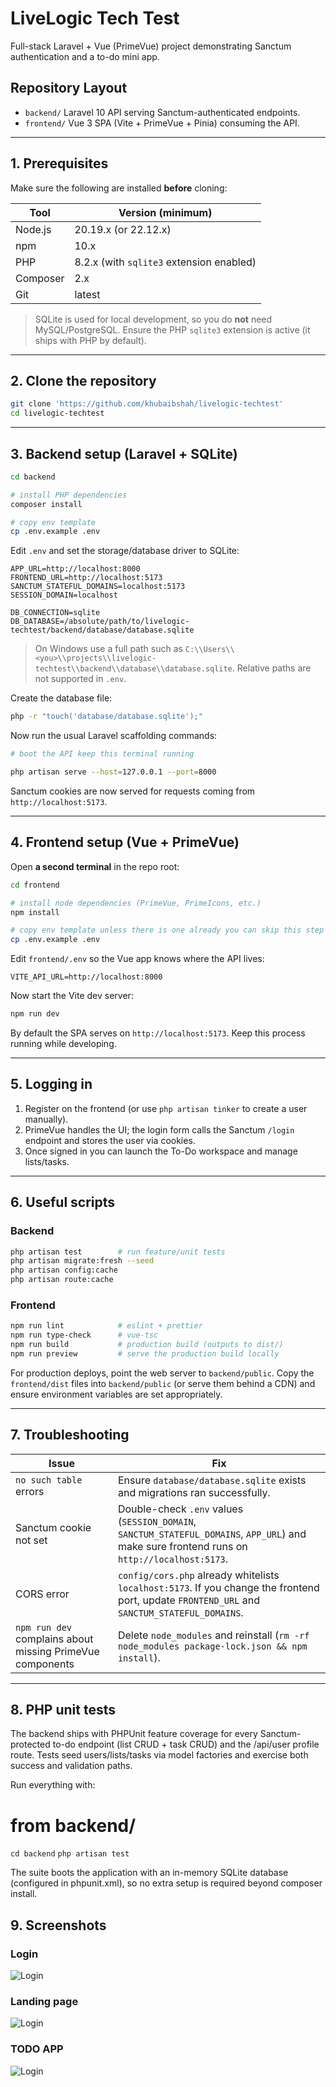 # LiveLogic Tech Test

Full-stack Laravel + Vue (PrimeVue) project demonstrating Sanctum authentication and a to-do mini app.

## Repository Layout

- `backend/` Laravel 10 API serving Sanctum-authenticated endpoints.
- `frontend/` Vue 3 SPA (Vite + PrimeVue + Pinia) consuming the API.

---

## 1. Prerequisites

Make sure the following are installed **before** cloning:

| Tool        | Version (minimum) |
| ----------- | ----------------- |
| Node.js     | 20.19.x (or 22.12.x) |
| npm         | 10.x |
| PHP         | 8.2.x (with `sqlite3` extension enabled) |
| Composer    | 2.x |
| Git         | latest |

> SQLite is used for local development, so you do **not** need MySQL/PostgreSQL. Ensure the PHP `sqlite3` extension is active (it ships with PHP by default).

---

## 2. Clone the repository

```bash
git clone 'https://github.com/khubaibshah/livelogic-techtest'
cd livelogic-techtest
```
---

## 3. Backend setup (Laravel + SQLite)

```bash
cd backend

# install PHP dependencies
composer install

# copy env template
cp .env.example .env
```

Edit `.env` and set the storage/database driver to SQLite:

```
APP_URL=http://localhost:8000
FRONTEND_URL=http://localhost:5173
SANCTUM_STATEFUL_DOMAINS=localhost:5173
SESSION_DOMAIN=localhost

DB_CONNECTION=sqlite
DB_DATABASE=/absolute/path/to/livelogic-techtest/backend/database/database.sqlite
```

> On Windows use a full path such as `C:\\Users\\<you>\\projects\\livelogic-techtest\\backend\\database\\database.sqlite`. Relative paths are not supported in `.env`.

Create the database file:

```bash
php -r "touch('database/database.sqlite');"
```

Now run the usual Laravel scaffolding commands:

```bash
# boot the API keep this terminal running

php artisan serve --host=127.0.0.1 --port=8000
```

Sanctum cookies are now served for requests coming from `http://localhost:5173`.

---

## 4. Frontend setup (Vue + PrimeVue)

Open **a second terminal** in the repo root:

```bash
cd frontend

# install node dependencies (PrimeVue, PrimeIcons, etc.)
npm install

# copy env template unless there is one already you can skip this step
cp .env.example .env
```

Edit `frontend/.env` so the Vue app knows where the API lives:

```
VITE_API_URL=http://localhost:8000
```

Now start the Vite dev server:

```bash
npm run dev
```

By default the SPA serves on `http://localhost:5173`. Keep this process running while developing.

---

## 5. Logging in

1. Register on the frontend (or use `php artisan tinker` to create a user manually).
2. PrimeVue handles the UI; the login form calls the Sanctum `/login` endpoint and stores the user via cookies.
3. Once signed in you can launch the To-Do workspace and manage lists/tasks.

---

## 6. Useful scripts

### Backend

```bash
php artisan test        # run feature/unit tests
php artisan migrate:fresh --seed
php artisan config:cache
php artisan route:cache
```

### Frontend

```bash
npm run lint            # eslint + prettier
npm run type-check      # vue-tsc
npm run build           # production build (outputs to dist/)
npm run preview         # serve the production build locally
```

For production deploys, point the web server to `backend/public`. Copy the `frontend/dist` files into `backend/public` (or serve them behind a CDN) and ensure environment variables are set appropriately.

---

## 7. Troubleshooting

| Issue | Fix |
| ----- | --- |
| `no such table` errors | Ensure `database/database.sqlite` exists and migrations ran successfully. |
| Sanctum cookie not set | Double-check `.env` values (`SESSION_DOMAIN`, `SANCTUM_STATEFUL_DOMAINS`, `APP_URL`) and make sure frontend runs on `http://localhost:5173`. |
| CORS error | `config/cors.php` already whitelists `localhost:5173`. If you change the frontend port, update `FRONTEND_URL` and `SANCTUM_STATEFUL_DOMAINS`. |
| `npm run dev` complains about missing PrimeVue components | Delete `node_modules` and reinstall (`rm -rf node_modules package-lock.json && npm install`). |

---

## 8. PHP unit tests

The backend ships with PHPUnit feature coverage for every Sanctum-protected to-do endpoint (list CRUD + task CRUD) and the /api/user profile route. Tests seed users/lists/tasks via model factories and exercise both success and validation paths.

Run everything with:


# from backend/
`
cd backend
`
`
php artisan test
`

The suite boots the application with an in-memory SQLite database (configured in phpunit.xml), so no extra setup is required beyond composer install.



## 9. Screenshots

### Login
 ![Login](frontend/src/assets/login.png)

### Landing page
 ![Login](frontend/src/assets/landing.png)

### TODO APP
 ![Login](frontend/src/assets/app.png)
